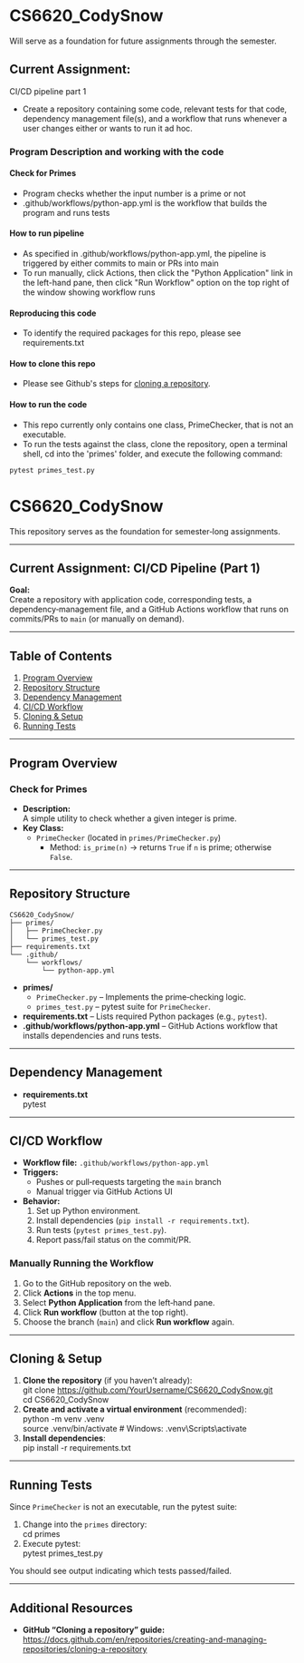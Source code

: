 # CS6620_CodySnow
Will serve as a foundation for future assignments through the semester.

## Current Assignment: 
CI/CD pipeline part 1
- Create a repository containing some code, relevant tests for that code, dependency management file(s), and a workflow that runs whenever a user changes either or wants to run it ad hoc.

### Program Description and working with the code
#### Check for Primes 
- Program checks whether the input number is a prime or not
- .github/workflows/python-app.yml is the workflow that builds the program and runs tests

#### How to run pipeline
- As specified in .github/workflows/python-app.yml, the pipeline is triggered by either commits to main or PRs into main
- To run manually, click Actions, then click the "Python Application" link in the left-hand pane, then click "Run Workflow" option on the top right of the window showing workflow runs

#### Reproducing this code 
- To identify the required packages for this repo, please see requirements.txt

#### How to clone this repo
- Please see Github's steps for [cloning a repository](https://docs.github.com/en/repositories/creating-and-managing-repositories/cloning-a-repository).

#### How to run the code
- This repo currently only contains one class, PrimeChecker, that is not an executable.
- To run the tests against the class, clone the repository, open a terminal shell, cd into the 'primes' folder, and execute the following command:
```
pytest primes_test.py
```


# CS6620_CodySnow

This repository serves as the foundation for semester‐long assignments.

---

## Current Assignment: CI/CD Pipeline (Part 1)

**Goal:**  
Create a repository with application code, corresponding tests, a dependency‐management file, and a GitHub Actions workflow that runs on commits/PRs to `main` (or manually on demand).

---

## Table of Contents

1. [Program Overview](#program-overview)  
2. [Repository Structure](#repository-structure)  
3. [Dependency Management](#dependency-management)  
4. [CI/CD Workflow](#cicd-workflow)  
5. [Cloning & Setup](#cloning--setup)  
6. [Running Tests](#running-tests)  

---

## Program Overview

### Check for Primes

- **Description:**  
  A simple utility to check whether a given integer is prime.
- **Key Class:**  
  - `PrimeChecker` (located in `primes/PrimeChecker.py`)  
    - Method: `is_prime(n)` → returns `True` if `n` is prime; otherwise `False`.

---

## Repository Structure

    CS6620_CodySnow/
    ├── primes/
    │   ├── PrimeChecker.py
    │   └── primes_test.py
    ├── requirements.txt
    └── .github/
        └── workflows/
            └── python-app.yml

- **primes/**  
  - `PrimeChecker.py` – Implements the prime‐checking logic.  
  - `primes_test.py` – pytest suite for `PrimeChecker`.  
- **requirements.txt** – Lists required Python packages (e.g., `pytest`).  
- **.github/workflows/python-app.yml** – GitHub Actions workflow that installs dependencies and runs tests.

---

## Dependency Management

- **requirements.txt**  
    pytest

---

## CI/CD Workflow

- **Workflow file:** `.github/workflows/python-app.yml`  
- **Triggers:**  
  - Pushes or pull‐requests targeting the `main` branch  
  - Manual trigger via GitHub Actions UI  
- **Behavior:**  
  1. Set up Python environment.  
  2. Install dependencies (`pip install -r requirements.txt`).  
  3. Run tests (`pytest primes_test.py`).  
  4. Report pass/fail status on the commit/PR.

### Manually Running the Workflow

1. Go to the GitHub repository on the web.  
2. Click **Actions** in the top menu.  
3. Select **Python Application** from the left‐hand pane.  
4. Click **Run workflow** (button at the top right).  
5. Choose the branch (`main`) and click **Run workflow** again.

---

## Cloning & Setup

1. **Clone the repository** (if you haven’t already):  
       git clone https://github.com/YourUsername/CS6620_CodySnow.git  
       cd CS6620_CodySnow  
2. **Create and activate a virtual environment** (recommended):  
       python -m venv .venv  
       source .venv/bin/activate   # Windows: .venv\Scripts\activate  
3. **Install dependencies**:  
       pip install -r requirements.txt  

---

## Running Tests

Since `PrimeChecker` is not an executable, run the pytest suite:

1. Change into the `primes` directory:  
       cd primes  
2. Execute pytest:  
       pytest primes_test.py  

You should see output indicating which tests passed/failed.

---

## Additional Resources

- **GitHub “Cloning a repository” guide:**  
  https://docs.github.com/en/repositories/creating-and-managing-repositories/cloning-a-repository  
